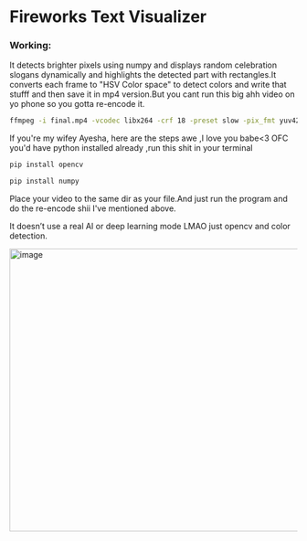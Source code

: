 # Fireworks Text Visualizer
### Working:
It detects brighter pixels using numpy and displays random celebration slogans dynamically and highlights the detected part with rectangles.It converts each frame to 
"HSV Color space" to detect colors and write that stufff and then save it in mp4 version.But you cant run this big ahh video on yo phone so you gotta re-encode it.
```bash
ffmpeg -i final.mp4 -vcodec libx264 -crf 18 -preset slow -pix_fmt yuv420p fixed.mp4
```
If you're my wifey Ayesha, here are the steps awe ,I love you babe<3
OFC you'd have python installed already ,run this shit in your terminal

```bash
pip install opencv
```
```bash
pip install numpy
```

Place your video to the same dir as your file.And just run the program and do the re-encode shii I've mentioned above.

It doesn’t use a real AI or deep learning mode LMAO just opencv and color detection.


<img width="699" height="495" alt="image" src="https://github.com/user-attachments/assets/543a9bd1-cfa2-424d-9532-76ac4b377f7e" />
